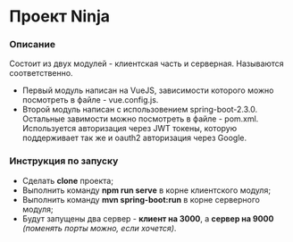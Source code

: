 Проект Ninja
=============================

### Описание

Состоит из двух модулей - клиентская часть и серверная. Называются соответственно.
- Первый модуль написан на VueJS, зависимости которого можно посмотреть в файле - vue.config.js.
- Второй модуль написан с использовением spring-boot-2.3.0. Остальные завимости можно посмотреть в файле - pom.xml.
Используется авторизация через JWT токены, которую поддерживает так же и oauth2 авторизация через Google.

### Инструкция по запуску

- Сделать **clone** проекта;
- Выполнить команду **npm run serve** в корне клиентского модуля;
- Выполнить команду **mvn spring-boot:run** в корне серверного модуля;
- Будут запущены два сервер - **клиент на 3000**, а **сервер на 9000** *(поменять порты можно, если хочется)*.
